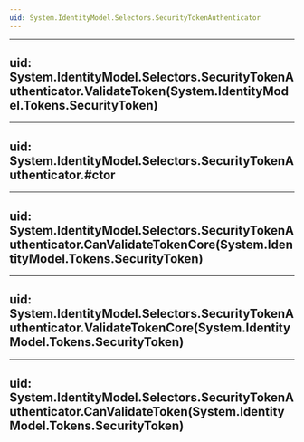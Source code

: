 ```yaml
---
uid: System.IdentityModel.Selectors.SecurityTokenAuthenticator
---
```


---
uid: System.IdentityModel.Selectors.SecurityTokenAuthenticator.ValidateToken(System.IdentityModel.Tokens.SecurityToken)
---

---
uid: System.IdentityModel.Selectors.SecurityTokenAuthenticator.#ctor
---

---
uid: System.IdentityModel.Selectors.SecurityTokenAuthenticator.CanValidateTokenCore(System.IdentityModel.Tokens.SecurityToken)
---

---
uid: System.IdentityModel.Selectors.SecurityTokenAuthenticator.ValidateTokenCore(System.IdentityModel.Tokens.SecurityToken)
---

---
uid: System.IdentityModel.Selectors.SecurityTokenAuthenticator.CanValidateToken(System.IdentityModel.Tokens.SecurityToken)
---
